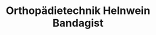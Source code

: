---
title: "Orthopädietechnik Helnwein Bandagist"
url: /waidhofen-an-der-thaya/orthopaedietechnik-helnwein-bandagist/
shop: Sanitätshaus
---